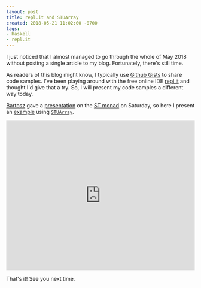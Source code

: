 ```yaml
---
layout: post
title: repl.it and STUArray
created: 2018-05-21 11:02:00 -0700
tags:
- Haskell
- repl.it
---
```

I just noticed that I almost managed to go through the whole of May 2018 without posting a single article
to my blog. Fortunately, there's still time.

As readers of this blog might know, I typically use [Github Gists][gist] to share code samples. I've been playing around with the free online IDE [repl.it][repl-it] and thought I'd give that a try. So, I will present my code samples a different way today.

[Bartosz][bartosz] gave a [presentation][seahug] on the [ST monad][st-monad] on Saturday, so here I present an [example][repl-it-example] using [`STUArray`][stuarray].

<iframe height="400px" width="100%" src="https://repl.it/@rcook1/STUArray?lite=true" scrolling="no" frameborder="no" allowtransparency="true" allowfullscreen="true" sandbox="allow-forms allow-pointer-lock allow-popups allow-same-origin allow-scripts allow-modals"></iframe>

That's it! See you next time.

[bartosz]: https://bartoszmilewski.com/
[gist]: https://gist.github.com/
[repl-it]: https://repl.it/
[repl-it-example]: https://repl.it/@rcook1/STUArray
[seahug]: http://seattlehaskell.org/minutes/2018/05/19/minutes
[st-monad]: http://hackage.haskell.org/package/base-4.11.1.0/docs/Control-Monad-ST.html
[stuarray]: http://hackage.haskell.org/package/array-0.5.2.0/docs/Data-Array-ST.html
